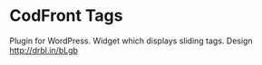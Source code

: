 СodFront Tags
=============

Plugin for WordPress. Widget which displays sliding tags.
Design http://drbl.in/bLgb
